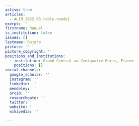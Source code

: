 ```yaml
---
active: true
articles:
  - ALIM_2022_03_table-ronde1
exerpt: ''
firstname: Raquel
is_institution: false
issues: []
lastname: Rojero
picture: ''
picture_copyright: ''
positions_and_institutions:
  - institution: Grand Central au Centquatre-Paris, France
    positions: []
social_channels:
  google_scholar: ''
  instagram: ''
  linkedin: ''
  mendeley: ''
  orcid: ''
  researchgate: ''
  twitter: ''
  website: ''
  wikipedia: ''

---
```

